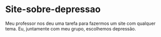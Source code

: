 # Site-sobre-depressao
Meu professor nos deu uma tarefa para fazermos um site com qualquer tema. Eu, juntamente com meu grupo, escolhemos depressão.
